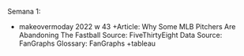 Semana 1:

+ makeovermoday 2022 w 43
     +Article: Why Some MLB Pitchers Are Abandoning The Fastball
      Source: FiveThirtyEight
      Data Source: FanGraphs
      Glossary: FanGraphs
     +tableau

